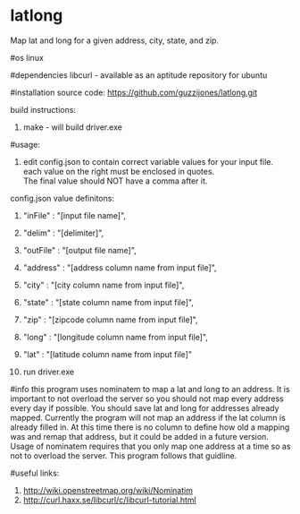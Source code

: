 # latlong
Map lat and long for a given address, city, state, and zip.

#os 
linux

#dependencies
libcurl - available as an aptitude repository for ubuntu

#installation
source code: https://github.com/guzzijones/latlong.git

build instructions:
1. make - will build driver.exe

#usage:
1. edit config.json to contain correct variable values for your input file.  
each value on the right must be enclosed in quotes.  
The final value should NOT have a comma after it.

config.json value definitons:
   1. "inFile" : "[input file name]",
   2. "delim" : "[delimiter]",
   3. "outFile" : "[output file name]",
   4. "address" : "[address column name from input file]",
   5. "city" : "[city column name from input file]",
   6. "state" : "[state column name from input file]",
   7. "zip" : "[zipcode column name from input file]",
   8. "long" : "[longitude column name from input file]",
   9. "lat" : "[latitude column name from input file]"

2. run driver.exe


#info
this program uses nominatem to map a lat and long to an address.  It is important to not overload the server so you should
not map every address every day if possible.  You should save lat and long for addresses already mapped.  Currently
the program will not map an address if the lat column is already filled in.  At this time there is 
no column to define how old a mapping was and remap that address, but it could be added in a future version.
Usage of nominatem requires that you only map one address at a time so as not to overload the server.  This program follows that guidline.


#useful links:

1.  http://wiki.openstreetmap.org/wiki/Nominatim
2.  http://curl.haxx.se/libcurl/c/libcurl-tutorial.html


